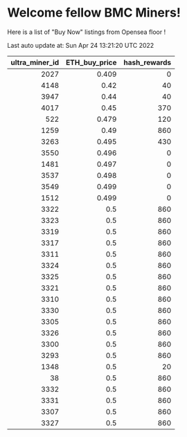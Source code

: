 # Welcome fellow BMC Miners!
Here is a list of "Buy Now" listings from Opensea floor !


Last auto update at: Sun Apr 24 13:21:20 UTC 2022


|   ultra_miner_id |   ETH_buy_price |   hash_rewards |
|-----------------:|----------------:|---------------:|
|             2027 |           0.409 |              0 |
|             4148 |           0.42  |             40 |
|             3947 |           0.44  |             40 |
|             4017 |           0.45  |            370 |
|              522 |           0.479 |            120 |
|             1259 |           0.49  |            860 |
|             3263 |           0.495 |            430 |
|             3550 |           0.496 |              0 |
|             1481 |           0.497 |              0 |
|             3537 |           0.498 |              0 |
|             3549 |           0.499 |              0 |
|             1512 |           0.499 |              0 |
|             3322 |           0.5   |            860 |
|             3323 |           0.5   |            860 |
|             3319 |           0.5   |            860 |
|             3317 |           0.5   |            860 |
|             3311 |           0.5   |            860 |
|             3324 |           0.5   |            860 |
|             3325 |           0.5   |            860 |
|             3321 |           0.5   |            860 |
|             3310 |           0.5   |            860 |
|             3330 |           0.5   |            860 |
|             3305 |           0.5   |            860 |
|             3326 |           0.5   |            860 |
|             3300 |           0.5   |            860 |
|             3293 |           0.5   |            860 |
|             1348 |           0.5   |             20 |
|               38 |           0.5   |            860 |
|             3332 |           0.5   |            860 |
|             3331 |           0.5   |            860 |
|             3307 |           0.5   |            860 |
|             3327 |           0.5   |            860 |